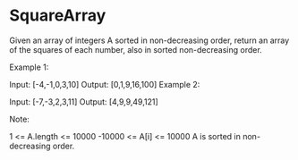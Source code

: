# SquareArray
Given an array of integers A sorted in non-decreasing order, return an array of the squares of each number, also in sorted non-decreasing order.

Example 1:

Input: [-4,-1,0,3,10]
Output: [0,1,9,16,100]
Example 2:

Input: [-7,-3,2,3,11]
Output: [4,9,9,49,121]
 

Note:

1 <= A.length <= 10000
-10000 <= A[i] <= 10000
A is sorted in non-decreasing order.
